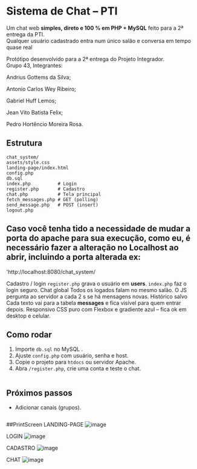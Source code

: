 # Sistema de Chat – PTI

Um chat web **simples, direto e 100 % em PHP + MySQL** feito para a 2ª entrega da PTI.  
Qualquer usuário cadastrado entra num único salão e conversa em tempo quase real

Protótipo desenvolvido para a 2ª entrega do Projeto Integrador.  
Grupo 43, Integrantes:

Andrius Gottems da Silva;

Antonio Carlos Wey Ribeiro;

Gabriel Huff Lemos;

Jean Vito Batista Felix;

Pedro Hortêncio Moreira Rosa.

## Estrutura
```
chat_system/
assets/style.css
landing-page/index.html
config.php
db.sql
index.php          # Login
register.php       # Cadastro
chat.php           # Tela principal
fetch_messages.php # GET (polling)
send_message.php   # POST (insert)
logout.php
```
## Caso você tenha tido a necessidade de mudar a porta do apache para sua execução, como eu, é necessário fazer a alteração no Localhost ao abrir, incluindo a porta alterada ex:
'http://localhost:8080/chat_system/

Cadastro / login `register.php` grava o usuário em **users**. `index.php` faz o login seguro. 
Chat global Todos os logados falam no mesmo salão. O JS pergunta ao servidor a cada 2 s se há mensagens novas. 
Histórico salvo Cada texto vai para a tabela **messages** e fica visível para quem entrar depois. 
Responsivo CSS puro com Flexbox e gradiente azul – fica ok em desktop e celular. 

## Como rodar

1. Importe `db.sql` no MySQL .
2. Ajuste `config.php` com usuário, senha e host.
3. Copie o projeto para `htdocs` ou servidor Apache.
4. Abra `/register.php`, crie uma conta e teste o chat.
```
```
## Próximos passos
* Adicionar canais (grupos).
```
```
##PrintScreen
LANDING-PAGE
![image](https://github.com/user-attachments/assets/3fcc3654-1b2e-46a1-a5b7-f57976903f95)

LOGIN
![image](https://github.com/user-attachments/assets/52b623d2-8548-48b6-b92d-f37937d88be5)

CADASTRO
![image](https://github.com/user-attachments/assets/76fc9d59-33f1-4bb4-a0a6-2fa4301d4087)

CHAT
![image](https://github.com/user-attachments/assets/5cd53a04-2dfc-4697-9c5d-c29b5f6c667d)
